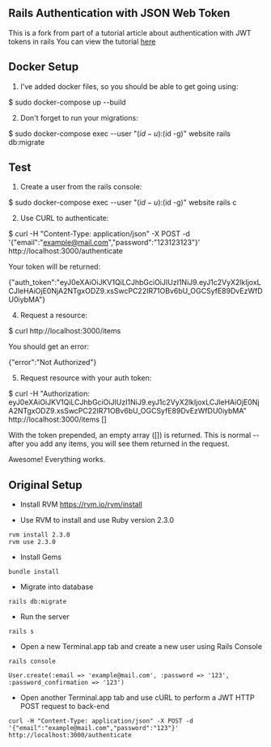 ## Rails Authentication with JSON Web Token

This is a fork from part of a tutorial article about authentication with JWT tokens in rails
You can view the tutorial [here](http://tutorials.pluralsight.com/ruby-ruby-on-rails/token-based-authentication-with-ruby-on-rails-5-api)

## Docker Setup

1. I've added docker files, so you should be able to get going using: 

$ sudo docker-compose up --build

2. Don't forget to run your migrations:

$  sudo docker-compose exec --user "$(id -u):$(id -g)" website rails db:migrate

## Test

1. Create a user from the rails console:

$ sudo docker-compose exec --user "$(id -u):$(id -g)" website rails c

2. Use CURL to authenticate:

$ curl -H "Content-Type: application/json" -X POST -d '{"email":"example@mail.com","password":"123123123"}' http://localhost:3000/authenticate

Your token will be returned: 

{"auth_token":"eyJ0eXAiOiJKV1QiLCJhbGciOiJIUzI1NiJ9.eyJ1c2VyX2lkIjoxLCJleHAiOjE0NjA2NTgxODZ9.xsSwcPC22IR71OBv6bU_OGCSyfE89DvEzWfDU0iybMA"}

4. Request a resource:

$ curl http://localhost:3000/items

You should get an error:

{"error":"Not Authorized"}

5. Request resource with your auth token:

$ curl -H "Authorization: eyJ0eXAiOiJKV1QiLCJhbGciOiJIUzI1NiJ9.eyJ1c2VyX2lkIjoxLCJleHAiOjE0NjA2NTgxODZ9.xsSwcPC22IR71OBv6bU_OGCSyfE89DvEzWfDU0iybMA" http://localhost:3000/items 
[]


With the token prepended, an empty array ([]) is returned. This is normal -- after you add any items, you will see them returned in the request.

Awesome! Everything works.


## Original Setup

* Install RVM https://rvm.io/rvm/install

* Use RVM to install and use Ruby version 2.3.0

```
rvm install 2.3.0
rvm use 2.3.0
```

* Install Gems

```
bundle install
```

* Migrate into database

```
rails db:migrate
```

* Run the server

```
rails s
```

* Open a new Terminal.app tab and create a new user using Rails Console

```
rails console

User.create(:email => 'example@mail.com', :password => '123', :password_confirmation => '123')
```

* Open another Terminal.app tab and use cURL to perform a JWT HTTP POST request to back-end

```
curl -H "Content-Type: application/json" -X POST -d '{"email":"example@mail.com","password":"123"}' http://localhost:3000/authenticate
```
